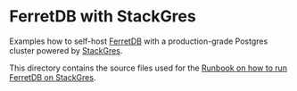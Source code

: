 # FerretDB with StackGres

Examples how to self-host [FerretDB](https://ferretdb.io) with a production-grade Postgres cluster powered by [StackGres](https://stackgres.io).

This directory contains the source files used for the [Runbook on how to run FerretDB on StackGres](https://stackgres.io/doc/latest/runbooks/ferretdb-stackgres/).
